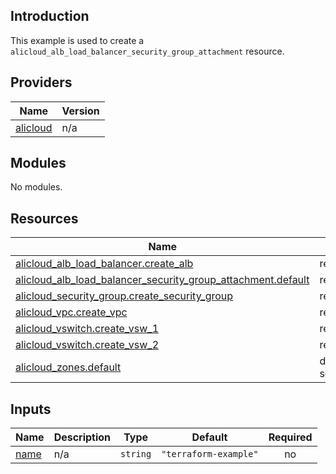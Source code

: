 ## Introduction

This example is used to create a `alicloud_alb_load_balancer_security_group_attachment` resource.

<!-- BEGIN_TF_DOCS -->
## Providers

| Name | Version |
|------|---------|
| <a name="provider_alicloud"></a> [alicloud](#provider\_alicloud) | n/a |

## Modules

No modules.

## Resources

| Name | Type |
|------|------|
| [alicloud_alb_load_balancer.create_alb](https://registry.terraform.io/providers/aliyun/alicloud/latest/docs/resources/alb_load_balancer) | resource |
| [alicloud_alb_load_balancer_security_group_attachment.default](https://registry.terraform.io/providers/aliyun/alicloud/latest/docs/resources/alb_load_balancer_security_group_attachment) | resource |
| [alicloud_security_group.create_security_group](https://registry.terraform.io/providers/aliyun/alicloud/latest/docs/resources/security_group) | resource |
| [alicloud_vpc.create_vpc](https://registry.terraform.io/providers/aliyun/alicloud/latest/docs/resources/vpc) | resource |
| [alicloud_vswitch.create_vsw_1](https://registry.terraform.io/providers/aliyun/alicloud/latest/docs/resources/vswitch) | resource |
| [alicloud_vswitch.create_vsw_2](https://registry.terraform.io/providers/aliyun/alicloud/latest/docs/resources/vswitch) | resource |
| [alicloud_zones.default](https://registry.terraform.io/providers/aliyun/alicloud/latest/docs/data-sources/zones) | data source |

## Inputs

| Name | Description | Type | Default | Required |
|------|-------------|------|---------|:--------:|
| <a name="input_name"></a> [name](#input\_name) | n/a | `string` | `"terraform-example"` | no |
<!-- END_TF_DOCS -->
